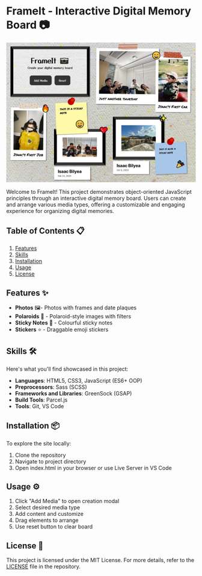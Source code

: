 # FrameIt - Interactive Digital Memory Board 📷

![Readme Photo](/images/readme.webp)

Welcome to FrameIt! This project demonstrates object-oriented JavaScript principles through an interactive digital memory board. Users can create and arrange various media types, offering a customizable and engaging experience for organizing digital memories.

## Table of Contents 📋
1. [Features](#features)
2. [Skills](#skills)
3. [Installation](#installation)
4. [Usage](#usage)
5. [License](#license)

## Features ✨ <a name="features"></a>

- **Photos** 🖼️- Photos with frames and date plaques
- **Polaroids** 📸 - Polaroid-style images with filters
- **Sticky Notes** 📝 - Colourful sticky notes
- **Stickers** ⭐ - Draggable emoji stickers

## Skills 🛠️ <a name="skills"></a>

Here's what you'll find showcased in this project:

- **Languages**: HTML5, CSS3, JavaScript (ES6+ OOP)
- **Preprocessors**: Sass (SCSS)
- **Frameworks and Libraries**: GreenSock (GSAP)
- **Build Tools**: Parcel.js
- **Tools**: Git, VS Code

## Installation 📦 <a name="installation"></a>

To explore the site locally:

1. Clone the repository
2. Navigate to project directory
3. Open index.html in your browser or use Live Server in VS Code

## Usage ⚙️ <a name="usage"></a>
1. Click "Add Media" to open creation modal
2. Select desired media type
3. Add content and customize
4. Drag elements to arrange
5. Use reset button to clear board

## License 📄 <a name="license"></a>
This project is licensed under the MIT License. For more details, refer to the [LICENSE](LICENSE) file in the repository.